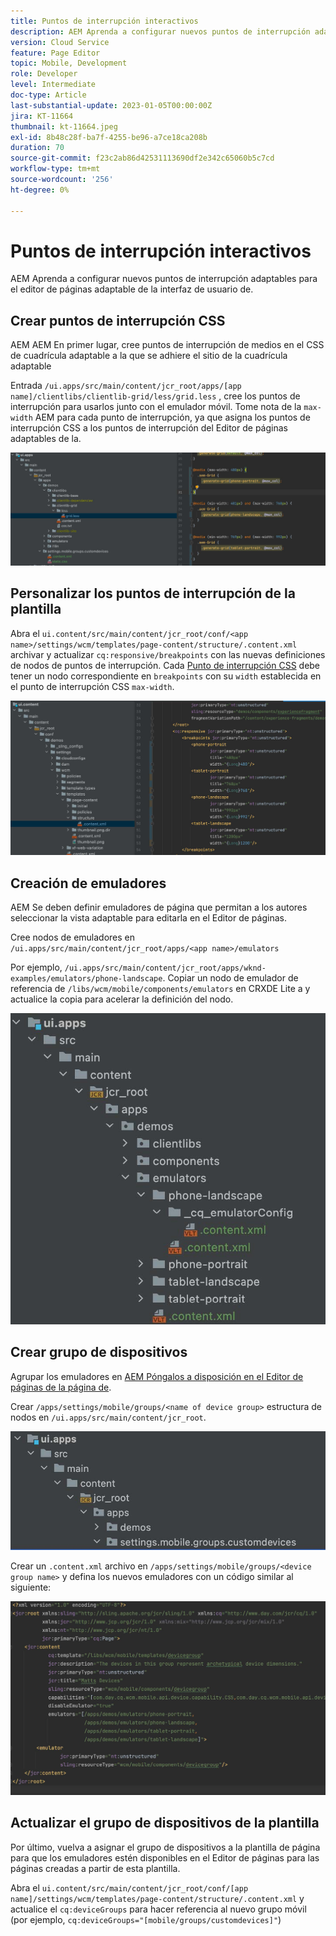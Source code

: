 ```yaml
---
title: Puntos de interrupción interactivos
description: AEM Aprenda a configurar nuevos puntos de interrupción adaptables para el editor de páginas adaptable de la interfaz de usuario de.
version: Cloud Service
feature: Page Editor
topic: Mobile, Development
role: Developer
level: Intermediate
doc-type: Article
last-substantial-update: 2023-01-05T00:00:00Z
jira: KT-11664
thumbnail: kt-11664.jpeg
exl-id: 8b48c28f-ba7f-4255-be96-a7ce18ca208b
duration: 70
source-git-commit: f23c2ab86d42531113690df2e342c65060b5c7cd
workflow-type: tm+mt
source-wordcount: '256'
ht-degree: 0%

---
```


# Puntos de interrupción interactivos

AEM Aprenda a configurar nuevos puntos de interrupción adaptables para el editor de páginas adaptable de la interfaz de usuario de.

## Crear puntos de interrupción CSS

AEM AEM En primer lugar, cree puntos de interrupción de medios en el CSS de cuadrícula adaptable a la que se adhiere el sitio de la cuadrícula adaptable

Entrada `/ui.apps/src/main/content/jcr_root/apps/[app name]/clientlibs/clientlib-grid/less/grid.less` , cree los puntos de interrupción para usarlos junto con el emulador móvil. Tome nota de la `max-width` AEM para cada punto de interrupción, ya que asigna los puntos de interrupción CSS a los puntos de interrupción del Editor de páginas adaptables de la.

![Crear nuevos puntos de interrupción adaptables](./assets/responsive-breakpoints/create-new-breakpoints.jpg)

## Personalizar los puntos de interrupción de la plantilla

Abra el `ui.content/src/main/content/jcr_root/conf/<app name>/settings/wcm/templates/page-content/structure/.content.xml` archivar y actualizar `cq:responsive/breakpoints` con las nuevas definiciones de nodos de puntos de interrupción. Cada [Punto de interrupción CSS](#create-new-css-breakpoints) debe tener un nodo correspondiente en `breakpoints` con su `width` establecida en el punto de interrupción CSS `max-width`.

![Personalizar los puntos de interrupción adaptables de la plantilla](./assets/responsive-breakpoints/customize-template-breakpoints.jpg)

## Creación de emuladores

AEM Se deben definir emuladores de página que permitan a los autores seleccionar la vista adaptable para editarla en el Editor de páginas.

Cree nodos de emuladores en `/ui.apps/src/main/content/jcr_root/apps/<app name>/emulators`

Por ejemplo, `/ui.apps/src/main/content/jcr_root/apps/wknd-examples/emulators/phone-landscape`. Copiar un nodo de emulador de referencia de `/libs/wcm/mobile/components/emulators` en CRXDE Lite a y actualice la copia para acelerar la definición del nodo.

![Creación de nuevos emuladores](./assets/responsive-breakpoints/create-new-emulators.jpg)

## Crear grupo de dispositivos

Agrupar los emuladores en [AEM Póngalos a disposición en el Editor de páginas de la página de](#update-the-templates-device-group).

Crear `/apps/settings/mobile/groups/<name of device group>` estructura de nodos en `/ui.apps/src/main/content/jcr_root`.

![Crear nuevo grupo de dispositivos](./assets/responsive-breakpoints/create-new-device-group.jpg)

Crear un `.content.xml` archivo en `/apps/settings/mobile/groups/<device group name>` y defina los nuevos emuladores con un código similar al siguiente:

![Crear nuevo dispositivo](./assets/responsive-breakpoints/create-new-device.jpg)

## Actualizar el grupo de dispositivos de la plantilla

Por último, vuelva a asignar el grupo de dispositivos a la plantilla de página para que los emuladores estén disponibles en el Editor de páginas para las páginas creadas a partir de esta plantilla.

Abra el `ui.content/src/main/content/jcr_root/conf/[app name]/settings/wcm/templates/page-content/structure/.content.xml` y actualice el `cq:deviceGroups` para hacer referencia al nuevo grupo móvil (por ejemplo, `cq:deviceGroups="[mobile/groups/customdevices]"`)
